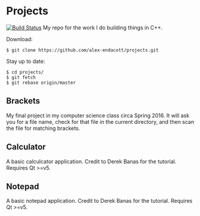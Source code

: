 # Projects
[![Build Status](https://travis-ci.org/{alex-endacott}/{REPO-NAME}.png?branch=master)](https://travis-ci.org/{alex-endacott}/{projects})
My repo for the work I do building things in C++. 

Download:
```
$ git clone https://github.com/alex-endacott/projects.git
````
Stay up to date:
```
$ cd projects/
$ git fetch
$ git rebase origin/master
```
## Brackets
My final project in my computer science class circa Spring 2016. It will ask you for a file name, check for that file in the current directory, and then scan the file for matching brackets.

## Calculator
A basic calculcator application. Credit to Derek Banas for the tutorial. Requires Qt >=v5.

## Notepad
A basic notepad application. Credit to Derek Banas for the tutorial. Requires Qt >=v5.
